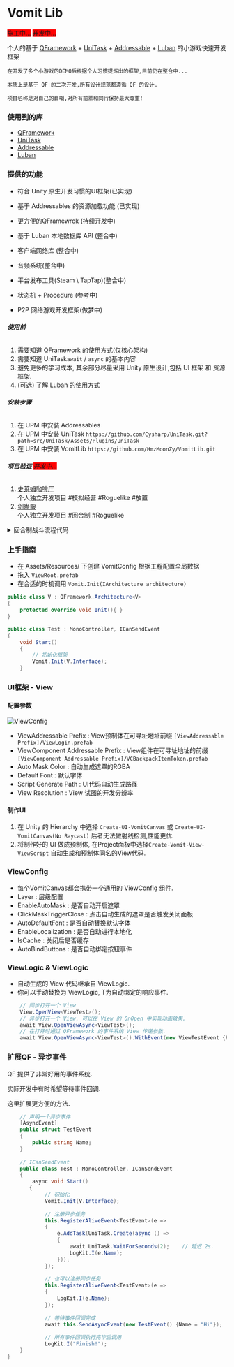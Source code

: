 

# Vomit Lib

<font style="background: red">施工中...</font> <font style="background: red">开发中...</font>

个人的基于 [QFramework](https://github.com/liangxiegame/QFramework) + [UniTask](https://github.com/Cysharp/UniTask) + [Addressable](https://docs.unity.cn/Packages/com.unity.addressables@1.14/manual/index.html) + [Luban](https://github.com/focus-creative-games/luban) 的小游戏快速开发框架 

`在开发了多个小游戏的DEMO后根据个人习惯提炼出的框架,目前仍在整合中...`

`本质上是基于 QF 的二次开发,所有设计规范都遵循 QF 的设计. `

`项目名称是对自己的自嘲,对所有前辈和同行保持最大尊重!`

<!-- PROJECT SHIELDS -->
### 使用到的库

- [QFramework](https://github.com/liangxiegame/QFramework)
- [UniTask](https://github.com/Cysharp/UniTask)
- [Addressable](https://docs.unity.cn/Packages/com.unity.addressables@1.14/manual/index.html)
- [Luban](https://github.com/focus-creative-games/luban)

### 提供的功能
- 符合 Unity 原生开发习惯的UI框架(已实现)
- 基于 Addressables 的资源加载功能 (已实现)


- 更方便的QFramewrok (持续开发中)


- 基于 Luban 本地数据库 API (整合中)
- 客户端网络库 (整合中)
- 音频系统(整合中)
- 平台发布工具(Steam \ TapTap)(整合中)


- 状态机 + Procedure (参考中)


- P2P 网络游戏开发框架(做梦中)

###### **使用前**
1. 需要知道 QFramework 的使用方式(仅核心架构)
2. 需要知道 UniTask`await` / `async` 的基本内容
3. 避免更多的学习成本, 其余部分尽量采用 Unity 原生设计,包括 UI 框架 和 资源框架.
4. (可选) 了解 Luban 的使用方式

###### **安装步骤**
1. 在 UPM 中安装 Addressables
2. 在 UPM 中安装 UniTask `https://github.com/Cysharp/UniTask.git?path=src/UniTask/Assets/Plugins/UniTask`
3. 在 UPM 中安装 VomitLib `https://github.com/HmzMoonZy/VomitLib.git`

###### **项目验证** <font style="background: red">开发中...</font>
1. [史莱姆咖啡厅]()  
 个人独立开发项目 #模拟经营 #Roguelike #放置
2. [剑蛊骰]()      
   个人独立开发项目 #回合制 #Roguelike
<details>
    <summary>回合制战斗流程代码</summary>  

```csharp
        // 广播事件
        await SetBattleState(BattleLoopState.Before);
        // 回合制循环
        while (true)
        {
            // 回合开始
            await SetBattleState(BattleLoopState.RoundStart);
            await ProcessRoundStartState();
            // AI 行动
            await SetBattleState(BattleLoopState.AI);
            await ProcessAIState();
            // 玩家行动
            await SetBattleState(BattleLoopState.Player);
            await ProcessPlayerState();
            // 处理对抗
            await SetBattleState(BattleLoopState.AD);
            await ProcessADState();
            // 战斗结束.
            if (CheckBattleEnd(out var isWinner))
            {
                battleResult.IsWinner = isWinner;
                break;
            }
            // 回合结束
            await SetBattleState(BattleLoopState.RoundEnd);
            await ProcessRoundEndState();
        }
        // 结算
        await SetBattleState(BattleLoopState.Settle);
        await ProcessSettlementState();
        await this.SendAsyncEvent(battleResult);
```
</details>



### 上手指南

- 在 Assets/Resources/ 下创建 VomitConfig 根据工程配置全局数据
- 拖入 `ViewRoot.prefab`
- 在合适的时机调用 `Vomit.Init(IArchitecture architecture)`
```csharp
public class V : QFramework.Architecture<V>
{
    protected override void Init(){ }
}

public class Test : MonoController, ICanSendEvent
{
    void Start()
    {
        // 初始化框架
        Vomit.Init(V.Interface);
    }

```

### UI框架 - View
#### 配置参数
![ViewConfig](https://github.com/HmzMoonZy/VomitLib/tree/master/Documentation/images/ViewConfig.png)
- ViewAddressable Prefix : View预制体在可寻址地址前缀 `[ViewAddressable Prefix]/ViewLogin.prefab`
- ViewComponent Addressable Prefix : View组件在可寻址地址的前缀 `[ViewComponent Addressable Prefix]/VCBackpackItemToken.prefab`
- Auto Mask Color : 自动生成遮罩的RGBA
- Default Font : 默认字体
- Script Generate Path : UI代码自动生成路径
- View Resolution : View 试图的开发分辨率

#### 制作UI 
1. 在 Unity 的 Hierarchy 中选择 `Create-UI-VomitCanvas` 或 `Create-UI-VomitCanvas(No Raycast)` 后者无法做射线检测,性能更优.
2. 将制作好的 UI 做成预制体, 在Project面板中选择`Create-Vomit-View-ViewScript` 自动生成和预制体同名的View代码.

### ViewConfig
- 每个VomitCanvas都会携带一个通用的 ViewConfig 组件.
- Layer : 层级配置
- EnableAutoMask : 是否自动开启遮罩
- ClickMaskTriggerClose : 点击自动生成的遮罩是否触发关闭面板
- AutoDefaultFont : 是否自动替换默认字体
- EnableLocalization : 是否自动进行本地化
- IsCache : 关闭后是否缓存
- AutoBindButtons : 是否自动绑定按钮事件

### ViewLogic & ViewLogic<T>
- 自动生成的 View 代码继承自 ViewLogic.
- 你可以手动替换为 ViewLogic<T>, T为自动绑定的响应事件.

```csharp
    // 同步打开一个 View
    View.OpenView<ViewTest>();
    // 异步打开一个 View, 可以在 View 的 OnOpen 中实现动画效果.
    await View.OpenViewAsync<ViewTest>();
    // 在打开时通过 QFramework 的事件系统 View 传递参数.
    await View.OpenViewAsync<ViewTest>().WithEvent(new ViewTestEvent {Params = "NewTest!"})
```

### 扩展QF - 异步事件
QF 提供了非常好用的事件系统. 

实际开发中有时希望等待事件回调.

这里扩展更方便的方法.
```csharp
    // 声明一个异步事件
    [AsyncEvent]
    public struct TestEvent
    {
        public string Name;
    }
    
    // ICanSendEvent
    public class Test : MonoController, ICanSendEvent
    {
        async void Start()
       {
            // 初始化
            Vomit.Init(V.Interface);
           
            // 注册异步任务
            this.RegisterAliveEvent<TestEvent>(e =>
            {
                e.AddTask(UniTask.Create(async () =>
                {
                    await UniTask.WaitForSeconds(2);    // 延迟 2s.
                    LogKit.I(e.Name);
                }));
            });
           
            // 也可以注册同步任务
            this.RegisterAliveEvent<TestEvent>(e =>
            {
                LogKit.I(e.Name);
            });
        
            // 等待事件回调完成
            await this.SendAsyncEvent(new TestEvent() {Name = "Hi"});
            
            // 所有事件回调执行完毕后调用
            LogKit.I("Finish!");
    }
}

```





[//]: # (```sh)

[//]: # (git clone https://github.com/shaojintian/Best_README_template.git)

[//]: # (```)

[//]: # ()
[//]: # (### 文件目录说明)

[//]: # (eg:)

[//]: # ()
[//]: # (```)

[//]: # (filetree )

[//]: # (├── ARCHITECTURE.md)

[//]: # (├── LICENSE.txt)

[//]: # (├── README.md)

[//]: # (├── /account/)

[//]: # (├── /bbs/)

[//]: # (├── /docs/)

[//]: # (│  ├── /rules/)

[//]: # (│  │  ├── backend.txt)

[//]: # (│  │  └── frontend.txt)

[//]: # (├── manage.py)

[//]: # (├── /oa/)

[//]: # (├── /static/)

[//]: # (├── /templates/)

[//]: # (├── useless.md)

[//]: # (└── /util/)

[//]: # ()
[//]: # (```)

[//]: # ()
[//]: # ()
[//]: # ()
[//]: # ()
[//]: # ()
[//]: # (### 开发的架构)

[//]: # ()
[//]: # (请阅读[ARCHITECTURE.md]&#40;https://github.com/shaojintian/Best_README_template/blob/master/ARCHITECTURE.md&#41; 查阅为该项目的架构。)

[//]: # ()
[//]: # (### 部署)

[//]: # ()
[//]: # (暂无)

[//]: # ()
[//]: # (### 使用到的框架)

[//]: # ()
[//]: # (- [xxxxxxx]&#40;https://getbootstrap.com&#41;)

[//]: # (- [xxxxxxx]&#40;https://jquery.com&#41;)

[//]: # (- [xxxxxxx]&#40;https://laravel.com&#41;)

[//]: # ()
[//]: # (### 贡献者)

[//]: # ()
[//]: # (请阅读**CONTRIBUTING.md** 查阅为该项目做出贡献的开发者。)

[//]: # ()
[//]: # (#### 如何参与开源项目)

[//]: # ()
[//]: # (贡献使开源社区成为一个学习、激励和创造的绝佳场所。你所作的任何贡献都是**非常感谢**的。)

[//]: # ()
[//]: # ()
[//]: # (1. Fork the Project)

[//]: # (2. Create your Feature Branch &#40;`git checkout -b feature/AmazingFeature`&#41;)

[//]: # (3. Commit your Changes &#40;`git commit -m 'Add some AmazingFeature'`&#41;)

[//]: # (4. Push to the Branch &#40;`git push origin feature/AmazingFeature`&#41;)

[//]: # (5. Open a Pull Request)

[//]: # ()
[//]: # ()
[//]: # ()
[//]: # (### 版本控制)

[//]: # ()
[//]: # (该项目使用Git进行版本管理。您可以在repository参看当前可用版本。)

[//]: # ()
[//]: # (### 作者)

[//]: # ()
[//]: # (xxx@xxxx)

[//]: # ()
[//]: # (知乎:xxxx  &ensp; qq:xxxxxx)

[//]: # ()
[//]: # (*您也可以在贡献者名单中参看所有参与该项目的开发者。*)

[//]: # ()
[//]: # (### 版权说明)

[//]: # ()
[//]: # (该项目签署了MIT 授权许可，详情请参阅 [LICENSE.txt]&#40;https://github.com/shaojintian/Best_README_template/blob/master/LICENSE.txt&#41;)

[//]: # ()
[//]: # (### 鸣谢)

[//]: # ()
[//]: # ()
[//]: # (- [GitHub Emoji Cheat Sheet]&#40;https://www.webpagefx.com/tools/emoji-cheat-sheet&#41;)

[//]: # (- [Img Shields]&#40;https://shields.io&#41;)

[//]: # (- [Choose an Open Source License]&#40;https://choosealicense.com&#41;)

[//]: # (- [GitHub Pages]&#40;https://pages.github.com&#41;)

[//]: # (- [Animate.css]&#40;https://daneden.github.io/animate.css&#41;)

[//]: # (- [xxxxxxxxxxxxxx]&#40;https://connoratherton.com/loaders&#41;)

[//]: # ()
[//]: # (<!-- links -->)

[//]: # ([your-project-path]:shaojintian/Best_README_template)

[//]: # ([contributors-shield]: https://img.shields.io/github/contributors/shaojintian/Best_README_template.svg?style=flat-square)

[//]: # ([contributors-url]: https://github.com/shaojintian/Best_README_template/graphs/contributors)

[//]: # ([forks-shield]: https://img.shields.io/github/forks/shaojintian/Best_README_template.svg?style=flat-square)

[//]: # ([forks-url]: https://github.com/shaojintian/Best_README_template/network/members)

[//]: # ([stars-shield]: https://img.shields.io/github/stars/shaojintian/Best_README_template.svg?style=flat-square)

[//]: # ([stars-url]: https://github.com/shaojintian/Best_README_template/stargazers)

[//]: # ([issues-shield]: https://img.shields.io/github/issues/shaojintian/Best_README_template.svg?style=flat-square)

[//]: # ([issues-url]: https://img.shields.io/github/issues/shaojintian/Best_README_template.svg)

[//]: # ([license-shield]: https://img.shields.io/github/license/shaojintian/Best_README_template.svg?style=flat-square)

[//]: # ([license-url]: https://github.com/shaojintian/Best_README_template/blob/master/LICENSE.txt)

[//]: # ([linkedin-shield]: https://img.shields.io/badge/-LinkedIn-black.svg?style=flat-square&logo=linkedin&colorB=555)

[//]: # ([linkedin-url]: https://linkedin.com/in/shaojintian)

[//]: # ()


